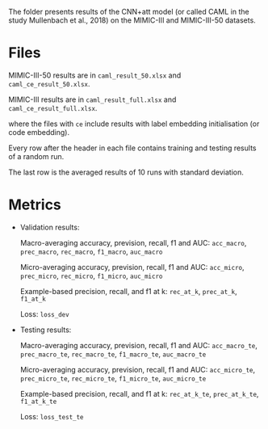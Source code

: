 The folder presents results of the CNN+att model (or called CAML in the study Mullenbach et al., 2018) on the MIMIC-III and MIMIC-III-50 datasets.

# Files
MIMIC-III-50 results are in ```caml_result_50.xlsx``` and ```caml_ce_result_50.xlsx```.

MIMIC-III results are in ```caml_result_full.xlsx``` and ```caml_ce_result_full.xlsx```.

where the files with ```ce``` include results with label embedding initialisation (or code embedding).

Every row after the header in each file contains training and testing results of a random run. 

The last row is the averaged results of 10 runs with standard deviation.

# Metrics
* Validation results:

  Macro-averaging accuracy, prevision, recall, f1 and AUC: ```acc_macro```, ```prec_macro```, ```rec_macro```, ```f1_macro```, ```auc_macro```
  
  Micro-averaging accuracy, prevision, recall, f1 and AUC: ```acc_micro```, ```prec_micro```, ```rec_micro```, ```f1_micro```, ```auc_micro```

  Example-based precision, recall, and f1 at k: ```rec_at_k```, ```prec_at_k```, ```f1_at_k```
  
  Loss: ```loss_dev```

* Testing results:
  
  Macro-averaging accuracy, prevision, recall, f1 and AUC: ```acc_macro_te```, ```prec_macro_te```, ```rec_macro_te```, ```f1_macro_te```, ```auc_macro_te```	
  
  Micro-averaging accuracy, prevision, recall, f1 and AUC: ```acc_micro_te```, ```prec_micro_te```, ```rec_micro_te```, ```f1_micro_te```, ```auc_micro_te```	
 
  Example-based precision, recall, and f1 at k: ```rec_at_k_te```, ```prec_at_k_te```, ```f1_at_k_te```
  
  Loss: ```loss_test_te```
